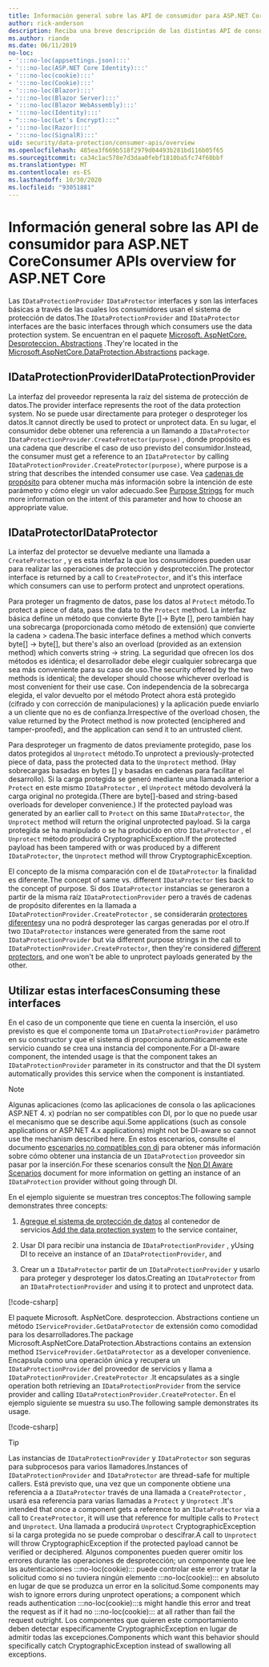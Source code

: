 ```yaml
---
title: Información general sobre las API de consumidor para ASP.NET Core
author: rick-anderson
description: Reciba una breve descripción de las distintas API de consumidor disponibles en la ASP.NET Core biblioteca de protección de datos.
ms.author: riande
ms.date: 06/11/2019
no-loc:
- ':::no-loc(appsettings.json):::'
- ':::no-loc(ASP.NET Core Identity):::'
- ':::no-loc(cookie):::'
- ':::no-loc(Cookie):::'
- ':::no-loc(Blazor):::'
- ':::no-loc(Blazor Server):::'
- ':::no-loc(Blazor WebAssembly):::'
- ':::no-loc(Identity):::'
- ":::no-loc(Let's Encrypt):::"
- ':::no-loc(Razor):::'
- ':::no-loc(SignalR):::'
uid: security/data-protection/consumer-apis/overview
ms.openlocfilehash: 485ea3f669b518f2979d04493b281bd116b05f65
ms.sourcegitcommit: ca34c1ac578e7d3daa0febf1810ba5fc74f60bbf
ms.translationtype: MT
ms.contentlocale: es-ES
ms.lasthandoff: 10/30/2020
ms.locfileid: "93051881"
---
```

# <a name="consumer-apis-overview-for-aspnet-core"></a><span data-ttu-id="69bf8-103">Información general sobre las API de consumidor para ASP.NET Core</span><span class="sxs-lookup"><span data-stu-id="69bf8-103">Consumer APIs overview for ASP.NET Core</span></span>

<span data-ttu-id="69bf8-104">Las `IDataProtectionProvider` `IDataProtector` interfaces y son las interfaces básicas a través de las cuales los consumidores usan el sistema de protección de datos.</span><span class="sxs-lookup"><span data-stu-id="69bf8-104">The `IDataProtectionProvider` and `IDataProtector` interfaces are the basic interfaces through which consumers use the data protection system.</span></span> <span data-ttu-id="69bf8-105">Se encuentran en el paquete [Microsoft. AspNetCore. Desproteccion. Abstractions](https://www.nuget.org/packages/Microsoft.AspNetCore.DataProtection.Abstractions/) .</span><span class="sxs-lookup"><span data-stu-id="69bf8-105">They're located in the [Microsoft.AspNetCore.DataProtection.Abstractions](https://www.nuget.org/packages/Microsoft.AspNetCore.DataProtection.Abstractions/) package.</span></span>

## <a name="idataprotectionprovider"></a><span data-ttu-id="69bf8-106">IDataProtectionProvider</span><span class="sxs-lookup"><span data-stu-id="69bf8-106">IDataProtectionProvider</span></span>

<span data-ttu-id="69bf8-107">La interfaz del proveedor representa la raíz del sistema de protección de datos.</span><span class="sxs-lookup"><span data-stu-id="69bf8-107">The provider interface represents the root of the data protection system.</span></span> <span data-ttu-id="69bf8-108">No se puede usar directamente para proteger o desproteger los datos.</span><span class="sxs-lookup"><span data-stu-id="69bf8-108">It cannot directly be used to protect or unprotect data.</span></span> <span data-ttu-id="69bf8-109">En su lugar, el consumidor debe obtener una referencia a un llamando a `IDataProtector` `IDataProtectionProvider.CreateProtector(purpose)` , donde propósito es una cadena que describe el caso de uso previsto del consumidor.</span><span class="sxs-lookup"><span data-stu-id="69bf8-109">Instead, the consumer must get a reference to an `IDataProtector` by calling `IDataProtectionProvider.CreateProtector(purpose)`, where purpose is a string that describes the intended consumer use case.</span></span> <span data-ttu-id="69bf8-110">Vea [cadenas de propósito](xref:security/data-protection/consumer-apis/purpose-strings) para obtener mucha más información sobre la intención de este parámetro y cómo elegir un valor adecuado.</span><span class="sxs-lookup"><span data-stu-id="69bf8-110">See [Purpose Strings](xref:security/data-protection/consumer-apis/purpose-strings) for much more information on the intent of this parameter and how to choose an appropriate value.</span></span>

## <a name="idataprotector"></a><span data-ttu-id="69bf8-111">IDataProtector</span><span class="sxs-lookup"><span data-stu-id="69bf8-111">IDataProtector</span></span>

<span data-ttu-id="69bf8-112">La interfaz del protector se devuelve mediante una llamada a `CreateProtector` , y es esta interfaz la que los consumidores pueden usar para realizar las operaciones de protección y desprotección.</span><span class="sxs-lookup"><span data-stu-id="69bf8-112">The protector interface is returned by a call to `CreateProtector`, and it's this interface which consumers can use to perform protect and unprotect operations.</span></span>

<span data-ttu-id="69bf8-113">Para proteger un fragmento de datos, pase los datos al `Protect` método.</span><span class="sxs-lookup"><span data-stu-id="69bf8-113">To protect a piece of data, pass the data to the `Protect` method.</span></span> <span data-ttu-id="69bf8-114">La interfaz básica define un método que convierte Byte []-> Byte [], pero también hay una sobrecarga (proporcionada como método de extensión) que convierte la cadena > cadena.</span><span class="sxs-lookup"><span data-stu-id="69bf8-114">The basic interface defines a method which converts byte[] -> byte[], but there's also an overload (provided as an extension method) which converts string -> string.</span></span> <span data-ttu-id="69bf8-115">La seguridad que ofrecen los dos métodos es idéntica; el desarrollador debe elegir cualquier sobrecarga que sea más conveniente para su caso de uso.</span><span class="sxs-lookup"><span data-stu-id="69bf8-115">The security offered by the two methods is identical; the developer should choose whichever overload is most convenient for their use case.</span></span> <span data-ttu-id="69bf8-116">Con independencia de la sobrecarga elegida, el valor devuelto por el método Protect ahora está protegido (cifrado y con corrección de manipulaciones) y la aplicación puede enviarlo a un cliente que no es de confianza.</span><span class="sxs-lookup"><span data-stu-id="69bf8-116">Irrespective of the overload chosen, the value returned by the Protect method is now protected (enciphered and tamper-proofed), and the application can send it to an untrusted client.</span></span>

<span data-ttu-id="69bf8-117">Para desproteger un fragmento de datos previamente protegido, pase los datos protegidos al `Unprotect` método.</span><span class="sxs-lookup"><span data-stu-id="69bf8-117">To unprotect a previously-protected piece of data, pass the protected data to the `Unprotect` method.</span></span> <span data-ttu-id="69bf8-118">(Hay sobrecargas basadas en bytes [] y basadas en cadenas para facilitar el desarrollo). Si la carga protegida se generó mediante una llamada anterior a `Protect` en este mismo `IDataProtector` , el `Unprotect` método devolverá la carga original no protegida.</span><span class="sxs-lookup"><span data-stu-id="69bf8-118">(There are byte[]-based and string-based overloads for developer convenience.) If the protected payload was generated by an earlier call to `Protect` on this same `IDataProtector`, the `Unprotect` method will return the original unprotected payload.</span></span> <span data-ttu-id="69bf8-119">Si la carga protegida se ha manipulado o se ha producido en otro `IDataProtector` , el `Unprotect` método producirá CryptographicException.</span><span class="sxs-lookup"><span data-stu-id="69bf8-119">If the protected payload has been tampered with or was produced by a different `IDataProtector`, the `Unprotect` method will throw CryptographicException.</span></span>

<span data-ttu-id="69bf8-120">El concepto de la misma comparación con el de `IDataProtector` la finalidad es diferente.</span><span class="sxs-lookup"><span data-stu-id="69bf8-120">The concept of same vs. different `IDataProtector` ties back to the concept of purpose.</span></span> <span data-ttu-id="69bf8-121">Si dos `IDataProtector` instancias se generaron a partir de la misma raíz `IDataProtectionProvider` pero a través de cadenas de propósito diferentes en la llamada a `IDataProtectionProvider.CreateProtector` , se considerarán [protectores diferentes](xref:security/data-protection/consumer-apis/purpose-strings)y una no podrá desproteger las cargas generadas por el otro.</span><span class="sxs-lookup"><span data-stu-id="69bf8-121">If two `IDataProtector` instances were generated from the same root `IDataProtectionProvider` but via different purpose strings in the call to `IDataProtectionProvider.CreateProtector`, then they're considered [different protectors](xref:security/data-protection/consumer-apis/purpose-strings), and one won't be able to unprotect payloads generated by the other.</span></span>

## <a name="consuming-these-interfaces"></a><span data-ttu-id="69bf8-122">Utilizar estas interfaces</span><span class="sxs-lookup"><span data-stu-id="69bf8-122">Consuming these interfaces</span></span>

<span data-ttu-id="69bf8-123">En el caso de un componente que tiene en cuenta la inserción, el uso previsto es que el componente toma un `IDataProtectionProvider` parámetro en su constructor y que el sistema di proporciona automáticamente este servicio cuando se crea una instancia del componente.</span><span class="sxs-lookup"><span data-stu-id="69bf8-123">For a DI-aware component, the intended usage is that the component takes an `IDataProtectionProvider` parameter in its constructor and that the DI system automatically provides this service when the component is instantiated.</span></span>

> [!NOTE]
> <span data-ttu-id="69bf8-124">Algunas aplicaciones (como las aplicaciones de consola o las aplicaciones ASP.NET 4. x) podrían no ser compatibles con DI, por lo que no puede usar el mecanismo que se describe aquí.</span><span class="sxs-lookup"><span data-stu-id="69bf8-124">Some applications (such as console applications or ASP.NET 4.x applications) might not be DI-aware so cannot use the mechanism described here.</span></span> <span data-ttu-id="69bf8-125">En estos escenarios, consulte el documento [escenarios no compatibles con di](xref:security/data-protection/configuration/non-di-scenarios) para obtener más información sobre cómo obtener una instancia de un `IDataProtection` proveedor sin pasar por la inserción.</span><span class="sxs-lookup"><span data-stu-id="69bf8-125">For these scenarios consult the [Non DI Aware Scenarios](xref:security/data-protection/configuration/non-di-scenarios) document for more information on getting an instance of an `IDataProtection` provider without going through DI.</span></span>

<span data-ttu-id="69bf8-126">En el ejemplo siguiente se muestran tres conceptos:</span><span class="sxs-lookup"><span data-stu-id="69bf8-126">The following sample demonstrates three concepts:</span></span>

1. <span data-ttu-id="69bf8-127">[Agregue el sistema de protección de datos](xref:security/data-protection/configuration/overview) al contenedor de servicios.</span><span class="sxs-lookup"><span data-stu-id="69bf8-127">[Add the data protection system](xref:security/data-protection/configuration/overview) to the service container,</span></span>

2. <span data-ttu-id="69bf8-128">Usar DI para recibir una instancia de `IDataProtectionProvider` , y</span><span class="sxs-lookup"><span data-stu-id="69bf8-128">Using DI to receive an instance of an `IDataProtectionProvider`, and</span></span>

3. <span data-ttu-id="69bf8-129">Crear un a `IDataProtector` partir de un `IDataProtectionProvider` y usarlo para proteger y desproteger los datos.</span><span class="sxs-lookup"><span data-stu-id="69bf8-129">Creating an `IDataProtector` from an `IDataProtectionProvider` and using it to protect and unprotect data.</span></span>

[!code-csharp[](../using-data-protection/samples/protectunprotect.cs?highlight=26,34,35,36,37,38,39,40)]

<span data-ttu-id="69bf8-130">El paquete Microsoft. AspNetCore. desproteccion. Abstractions contiene un método `IServiceProvider.GetDataProtector` de extensión como comodidad para los desarrolladores.</span><span class="sxs-lookup"><span data-stu-id="69bf8-130">The package Microsoft.AspNetCore.DataProtection.Abstractions contains an extension method `IServiceProvider.GetDataProtector` as a developer convenience.</span></span> <span data-ttu-id="69bf8-131">Encapsula como una operación única y recupera un `IDataProtectionProvider` del proveedor de servicios y llama a `IDataProtectionProvider.CreateProtector` .</span><span class="sxs-lookup"><span data-stu-id="69bf8-131">It encapsulates as a single operation both retrieving an `IDataProtectionProvider` from the service provider and calling `IDataProtectionProvider.CreateProtector`.</span></span> <span data-ttu-id="69bf8-132">En el ejemplo siguiente se muestra su uso.</span><span class="sxs-lookup"><span data-stu-id="69bf8-132">The following sample demonstrates its usage.</span></span>

[!code-csharp[](./overview/samples/getdataprotector.cs?highlight=15)]

>[!TIP]
> <span data-ttu-id="69bf8-133">Las instancias de `IDataProtectionProvider` y `IDataProtector` son seguras para subprocesos para varios llamadores.</span><span class="sxs-lookup"><span data-stu-id="69bf8-133">Instances of `IDataProtectionProvider` and `IDataProtector` are thread-safe for multiple callers.</span></span> <span data-ttu-id="69bf8-134">Está previsto que, una vez que un componente obtiene una referencia a a `IDataProtector` través de una llamada a `CreateProtector` , usará esa referencia para varias llamadas a `Protect` y `Unprotect` .</span><span class="sxs-lookup"><span data-stu-id="69bf8-134">It's intended that once a component gets a reference to an `IDataProtector` via a call to `CreateProtector`, it will use that reference for multiple calls to `Protect` and `Unprotect`.</span></span> <span data-ttu-id="69bf8-135">Una llamada a producirá `Unprotect` CryptographicException si la carga protegida no se puede comprobar o descifrar.</span><span class="sxs-lookup"><span data-stu-id="69bf8-135">A call to `Unprotect` will throw CryptographicException if the protected payload cannot be verified or deciphered.</span></span> <span data-ttu-id="69bf8-136">Algunos componentes pueden querer omitir los errores durante las operaciones de desprotección; un componente que lee las autenticaciones :::no-loc(cookie)::: puede controlar este error y tratar la solicitud como si no tuviera ningún elemento :::no-loc(cookie)::: en absoluto en lugar de que se produzca un error en la solicitud.</span><span class="sxs-lookup"><span data-stu-id="69bf8-136">Some components may wish to ignore errors during unprotect operations; a component which reads authentication :::no-loc(cookie):::s might handle this error and treat the request as if it had no :::no-loc(cookie)::: at all rather than fail the request outright.</span></span> <span data-ttu-id="69bf8-137">Los componentes que quieren este comportamiento deben detectar específicamente CryptographicException en lugar de admitir todas las excepciones.</span><span class="sxs-lookup"><span data-stu-id="69bf8-137">Components which want this behavior should specifically catch CryptographicException instead of swallowing all exceptions.</span></span>
